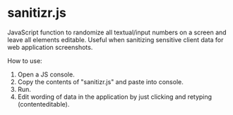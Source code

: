 sanitizr.js
==========

JavaScript function to randomize all textual/input numbers on a screen and leave all elements editable. Useful when sanitizing sensitive client data for web application screenshots.

How to use:

1.  Open a JS console.
2.  Copy the contents of "sanitizr.js" and paste into console.
3.  Run.
4.  Edit wording of data in the application by just clicking and retyping (contenteditable).
